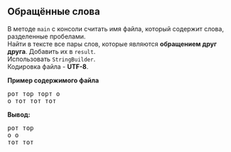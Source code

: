 ## Обращённые слова

В методе `main` с консоли считать имя файла, который содержит слова, разделенные пробелами.  
Найти в тексте все пары слов, которые являются **обращением друг друга**. Добавить их в `result`.  
Использовать `StringBuilder`.  
Кодировка файла - **UTF-8**.

**Пример содержимого файла**
<pre>
рот тор торт о
о тот тот тот
</pre>

**Вывод:**
<pre>
рот тор
о о
тот тот
</pre>
